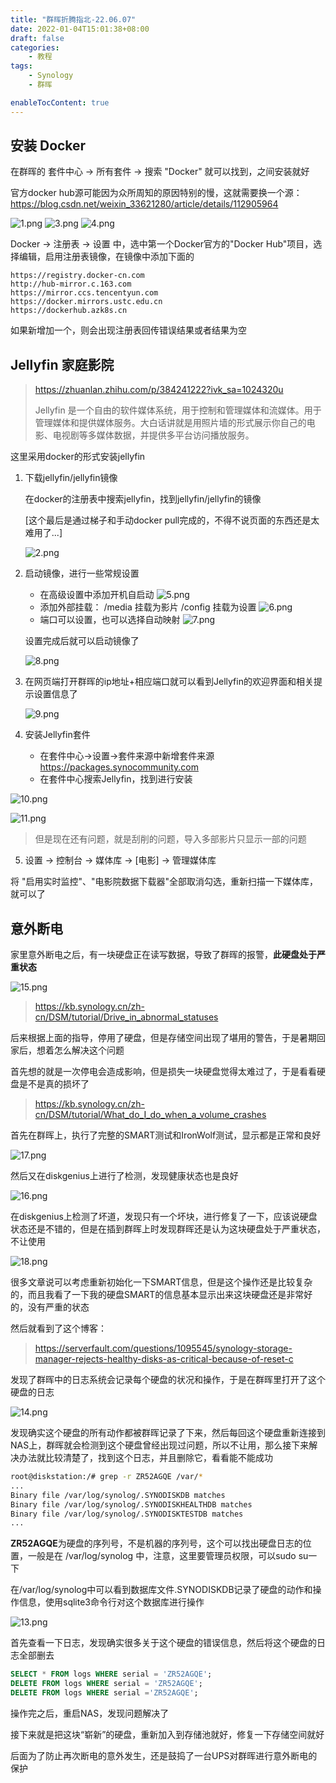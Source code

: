 ```yaml
---
title: "群晖折腾指北-22.06.07"
date: 2022-01-04T15:01:38+08:00
draft: false
categories:
    - 教程
tags:
    - Synology
    - 群晖

enableTocContent: true
---
```


## 安装 Docker

在群晖的 套件中心 -> 所有套件 -> 搜索 "Docker" 就可以找到，之间安装就好


官方docker hub源可能因为众所周知的原因特别的慢，这就需要换一个源：<https://blog.csdn.net/weixin_33621280/article/details/112905964>

![1.png](https://s2.loli.net/2022/01/05/EmypMH1DBqSPLTa.png)
![3.png](https://s2.loli.net/2022/01/05/4NhRF1BYWQPXKb3.png)
![4.png](https://s2.loli.net/2022/01/05/gd9m1X75WDAF2vM.png)


Docker -> 注册表 -> 设置 中，选中第一个Docker官方的"Docker Hub"项目，选择编辑，启用注册表镜像，在镜像中添加下面的
```
https://registry.docker-cn.com
http://hub-mirror.c.163.com
https://mirror.ccs.tencentyun.com
https://docker.mirrors.ustc.edu.cn
https://dockerhub.azk8s.cn
```


如果新增加一个，则会出现注册表回传错误结果或者结果为空


## Jellyfin 家庭影院

> <https://zhuanlan.zhihu.com/p/384241222?ivk_sa=1024320u>
> 
> Jellyfin 是一个自由的软件媒体系统，用于控制和管理媒体和流媒体。用于管理媒体和提供媒体服务。大白话讲就是用照片墙的形式展示你自己的电影、电视剧等多媒体数据，并提供多平台访问播放服务。

这里采用docker的形式安装jellyfin


1. 下载jellyfin/jellyfin镜像

    在docker的注册表中搜索jellyfin，找到jellyfin/jellyfin的镜像

    [这个最后是通过梯子和手动docker pull完成的，不得不说页面的东西还是太难用了...]

    ![2.png](https://s2.loli.net/2022/01/05/yYN2UBEIK9RbmfZ.png)

2. 启动镜像，进行一些常规设置

    - 在高级设置中添加开机自启动
        ![5.png](https://s2.loli.net/2022/01/05/vm52tehBGyd1zio.png)
    - 添加外部挂载：
        /media 挂载为影片
        /config 挂载为设置
        ![6.png](https://s2.loli.net/2022/01/05/HwZmJDxQOPjcf1G.png)
    - 端口可以设置，也可以选择自动映射
        ![7.png](https://s2.loli.net/2022/01/05/V31yRNQJti7AcK4.png)

    设置完成后就可以启动镜像了

    ![8.png](https://s2.loli.net/2022/01/05/zK3QpSrsOt6Yq79.png)

3. 在网页端打开群晖的ip地址+相应端口就可以看到Jellyfin的欢迎界面和相关提示设置信息了

    ![9.png](https://s2.loli.net/2022/01/05/yl1hKOL2a8QPNi5.png)



4. 安装Jellyfin套件
   
   - 在套件中心->设置->套件来源中新增套件来源 <https://packages.synocommunity.com>
   - 在套件中心搜索Jellyfin，找到进行安装

![10.png](https://s2.loli.net/2022/01/05/E5eVGpThKxnZA3v.png)

![11.png](https://s2.loli.net/2022/01/05/gE8IieM2lHdwhZK.png)


> 但是现在还有问题，就是刮削的问题，导入多部影片只显示一部的问题

5. 设置 -> 控制台 -> 媒体库 -> [电影] -> 管理媒体库

将 "启用实时监控"、"电影院数据下载器"全部取消勾选，重新扫描一下媒体库，就可以了

## 意外断电

家里意外断电之后，有一块硬盘正在读写数据，导致了群晖的报警，**此硬盘处于严重状态**

![15.png](https://s2.loli.net/2022/06/07/uPo7GXJ4TAEYbvw.png)

> https://kb.synology.cn/zh-cn/DSM/tutorial/Drive_in_abnormal_statuses

后来根据上面的指导，停用了硬盘，但是存储空间出现了堪用的警告，于是暑期回家后，想着怎么解决这个问题

首先想的就是一次停电会造成影响，但是损失一块硬盘觉得太难过了，于是看看硬盘是不是真的损坏了

> https://kb.synology.cn/zh-cn/DSM/tutorial/What_do_I_do_when_a_volume_crashes

首先在群晖上，执行了完整的SMART测试和IronWolf测试，显示都是正常和良好


![17.png](https://s2.loli.net/2022/06/07/dSbspHtPgXl7DWj.png)

然后又在diskgenius上进行了检测，发现健康状态也是良好

![16.png](https://s2.loli.net/2022/06/07/DUfi6YLFt8swXl9.png)

在diskgenius上检测了坏道，发现只有一个坏块，进行修复了一下，应该说硬盘状态还是不错的，但是在插到群晖上时发现群晖还是认为这块硬盘处于严重状态，不让使用

![18.png](https://s2.loli.net/2022/06/07/Zyvw1iPN43ltFUX.png)

很多文章说可以考虑重新初始化一下SMART信息，但是这个操作还是比较复杂的，而且我看了一下我的硬盘SMART的信息基本显示出来这块硬盘还是非常好的，没有严重的状态

然后就看到了这个博客：

> https://serverfault.com/questions/1095545/synology-storage-manager-rejects-healthy-disks-as-critical-because-of-reset-c

发现了群晖中的日志系统会记录每个硬盘的状况和操作，于是在群晖里打开了这个硬盘的日志

![14.png](https://s2.loli.net/2022/06/07/NYyQX26CLiAvadD.png)


发现确实这个硬盘的所有动作都被群晖记录了下来，然后每回这个硬盘重新连接到NAS上，群晖就会检测到这个硬盘曾经出现过问题，所以不让用，那么接下来解决办法就比较清楚了，找到这个日志，并且删除它，看看能不能成功

```bash
root@diskstation:/# grep -r ZR52AGQE /var/*
...
Binary file /var/log/synolog/.SYNODISKDB matches
Binary file /var/log/synolog/.SYNODISKHEALTHDB matches
Binary file /var/log/synolog/.SYNODISKTESTDB matches
...
```

**ZR52AGQE**为硬盘的序列号，不是机器的序列号，这个可以找出硬盘日志的位置，一般是在 /var/log/synolog 中，注意，这里要管理员权限，可以sudo su一下

在/var/log/synolog中可以看到数据库文件.SYNODISKDB记录了硬盘的动作和操作信息，使用sqlite3命令行对这个数据库进行操作

![13.png](https://s2.loli.net/2022/06/07/so2LZ6tUp8WxXDQ.png)

首先查看一下日志，发现确实很多关于这个硬盘的错误信息，然后将这个硬盘的日志全部删去

```SQL
SELECT * FROM logs WHERE serial = 'ZR52AGQE';
DELETE FROM logs WHERE serial = 'ZR52AGQE';
DELETE FROM logs WHERE serial ='ZR52AGQE';
```
操作完之后，重启NAS，发现问题解决了

接下来就是把这块“崭新”的硬盘，重新加入到存储池就好，修复一下存储空间就好

后面为了防止再次断电的意外发生，还是鼓捣了一台UPS对群晖进行意外断电的保护
